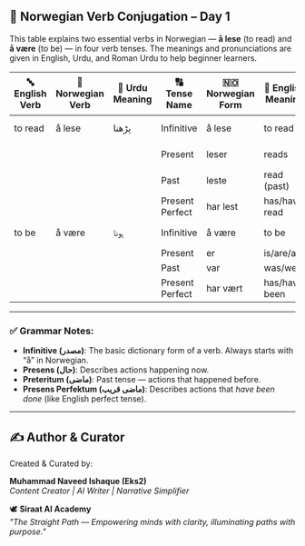 
## 📘 Norwegian Verb Conjugation – Day 1

This table explains two essential verbs in Norwegian — **å lese** (to read) and **å være** (to be) — in four verb tenses. The meanings and pronunciations are given in English, Urdu, and Roman Urdu to help beginner learners.

| 🔤 English Verb | 📘 Norwegian Verb | 📝 Urdu Meaning | 🔠 Tense Name       | 🇳🇴 Norwegian Form | 📖 English Meaning | 🗣️ Roman Urdu | 📢 Urdu Pronunciation |
|----------------|-------------------|-----------------|---------------------|--------------------|--------------------|----------------|------------------------|
| to read        | å lese            | پڑھنا           | Infinitive          | å lese             | to read            | = aw lay-se    | = آ لیسے              |
|                |                   |                 | Present             | leser              | reads              | = lay-ser      | = لیسر                |
|                |                   |                 | Past                | leste              | read (past)        | = les-te       | = لستے                |
|                |                   |                 | Present Perfect     | har lest           | has/have read      | = haar lest    | = ہار لیسٹ            |
| to be          | å være            | ہونا             | Infinitive          | å være             | to be              | = aw vaa-re    | = آ ویری              |
|                |                   |                 | Present             | er                 | is/are/am          | = er           | = ایر                 |
|                |                   |                 | Past                | var                | was/were           | = vaar         | = وار                 |
|                |                   |                 | Present Perfect     | har vært           | has/have been      | = haar vert    | = ہار ویئرٹ            |

---

### ✅ Grammar Notes:

- **Infinitive (مصدر)**: The basic dictionary form of a verb. Always starts with “å” in Norwegian.
- **Presens (حال)**: Describes actions happening now.
- **Preteritum (ماضی)**: Past tense — actions that happened before.
- **Presens Perfektum (ماضی قریب)**: Describes actions that *have been done* (like English perfect tense).

---

## ✍️ Author & Curator  
Created & Curated by:  

**Muhammad Naveed Ishaque (Eks2)**  
*Content Creator | AI Writer | Narrative Simplifier*  

🕊️ **Siraat AI Academy**  
*"The Straight Path — Empowering minds with clarity, illuminating paths with purpose."*
